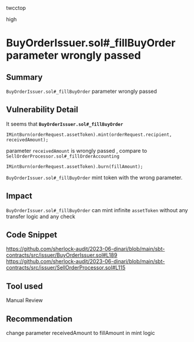 twcctop

high

# BuyOrderIssuer.sol#_fillBuyOrder parameter wrongly passed

## Summary
 `BuyOrderIssuer.sol#_fillBuyOrder`  parameter wrongly passed
## Vulnerability Detail
  It seems that **`BuyOrderIssuer.sol#_fillBuyOrder`**
 ```solidity
IMintBurn(orderRequest.assetToken).mint(orderRequest.recipient, receivedAmount);
```

 parameter `receivedAmount`  is wrongly passed ,     compare to   `SellOrderProcessor.sol#_fillOrderAccounting `  

  ```solidity
IMintBurn(orderRequest.assetToken).burn(fillAmount);
 
```  
 `BuyOrderIssuer.sol#_fillBuyOrder`    mint token with the wrong parameter.  

## Impact
 `BuyOrderIssuer.sol#_fillBuyOrder`  can mint  infinite  `assetToken`  without any transfer logic and any check
## Code Snippet
https://github.com/sherlock-audit/2023-06-dinari/blob/main/sbt-contracts/src/issuer/BuyOrderIssuer.sol#L189  
 https://github.com/sherlock-audit/2023-06-dinari/blob/main/sbt-contracts/src/issuer/SellOrderProcessor.sol#L115
## Tool used

Manual Review

## Recommendation
 change parameter receivedAmount to fillAmount in mint logic 